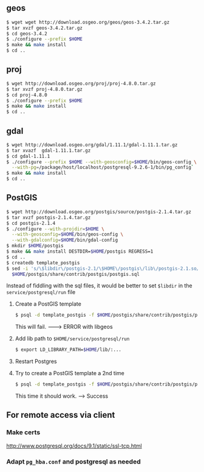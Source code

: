 ## geos

```bash
$ wget wget http://download.osgeo.org/geos/geos-3.4.2.tar.gz
$ tar xvzf geos-3.4.2.tar.gz
$ cd geos-3.4.2
$ ./configure --prefix $HOME
$ make && make install
$ cd ..
```

## proj

```bash
$ wget http://download.osgeo.org/proj/proj-4.8.0.tar.gz
$ tar xvzf proj-4.8.0.tar.gz
$ cd proj-4.8.0
$ ./configure --prefix $HOME
$ make && make install
$ cd ..
```

## gdal

```bash
$ wget http://download.osgeo.org/gdal/1.11.1/gdal-1.11.1.tar.gz
$ tar xvazf  gdal-1.11.1.tar.gz
$ cd gdal-1.11.1
$ ./configure --prefix $HOME --with-geosconfig=$HOME/bin/geos-config \
  --with-pg=/package/host/localhost/postgresql-9.2.6-1/bin/pg_config`
$ make && make install
$ cd ..
```

## PostGIS

```bash
$ wget http://download.osgeo.org/postgis/source/postgis-2.1.4.tar.gz
$ tar xvzf postgis-2.1.4.tar.gz
$ cd postgis-2.1.4
$ ./configure --with-projdir=$HOME \
  --with-geosconfig=$HOME/bin/geos-config \
  --with-gdalconfig=$HOME/bin/gdal-config
$ mkdir $HOME/postgis
$ make && make install DESTDIR=$HOME/postgis REGRESS=1
$ cd ..
$ createdb template_postgis
$ sed -i 's/\$libdir\/postgis-2.1/\$HOME\/postgis\/lib\/postgis-2.1.so/g' \
  $HOME/postgis/share/contrib/postgis/postgis.sql
```

Instead of fiddling with the sql files, it would be better to set `$libdir` in the `service/postgresql/run` file

1. Create a PostGIS template

    ```bash
    $ psql -d template_postgis -f $HOME/postgis/share/contrib/postgis/postgis.sql
    ```

    This will fail. ---> ERROR with libgeos

2. Add lib path to `$HOME/service/postgresql/run`

    ```bash
    $ export LD_LIBRARY_PATH=$HOME/lib/:...
    ```

3. Restart Postgres

4. Try to create a PostGIS template a 2nd time

    ```bash
    $ psql -d template_postgis -f $HOME/postgis/share/contrib/postgis/postgis.sql
    ```

    This time it should work. --> Success


## For remote access via client

### Make certs

http://www.postgresql.org/docs/9.1/static/ssl-tcp.html

### Adapt `pg_hba.conf` and postgresql as needed
